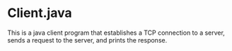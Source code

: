 # Client.java
This is a java client program that establishes a TCP connection to a server, sends a request to the server, and prints the response.
